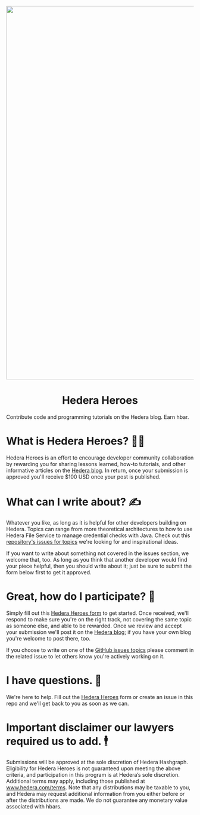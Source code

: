 <p align="center">
<img src="https://cdn-assets-cloud.frontify.com/local/frontify/eyJwYXRoIjoiXC9wdWJsaWNcL3VwbG9hZFwvc2NyZWVuc1wvMTgwMjE1XC84ZWRmZTg5ZWY2YmVjMjc3ZGUyNGRiMGRjODZjYzJhMi0xNTY2NTg0MTE5LmpwZyJ9:frontify:924C8NPwP7tDUZdiFiTQJdJKZrzMOg7AzjInbzDdGsU" width="1000">
<h1 align="center">Hedera Heroes</h1>
</p>
Contribute code and programming tutorials on the Hedera blog. Earn hbar.


# What is Hedera Heroes? 🦸‍♀️
Hedera Heroes is an effort to encourage developer community collaboration by rewarding you for sharing lessons learned, how-to tutorials, and other informative articles on the  <a href="https://www.hedera.com/blog/">Hedera blog</a>. In return, once your submission is approved you'll receive $100 USD once your post is published. 

# What can I write about? ✍️
Whatever you like, as long as it is helpful for other developers building on Hedera. Topics can range from more theoretical architectures to how to use Hedera File Service to manage credential checks with Java. Check out this <a href="https://github.com/hashgraph/hedera-heroes/issues">repository's issues for topics</a> we're looking for and inspirational ideas. 

If you want to write about something not covered in the issues section, we welcome that, too. As long as you think that another developer would find your piece helpful, then you should write about it; just be sure to submit the form below first to get it approved.

# Great, how do I participate? 🥳
Simply fill out this <a href="https://www.surveymonkey.com/r/hedera-heroes">Hedera Heroes form</a> to get started. Once received, we'll respond to make sure you're on the right track, not covering the same topic as someone else, and able to be rewarded. Once we review and accept your submission we'll post it on the <a href="https://www.hedera.com/blog/">Hedera blog</a>; if you have your own blog you're welcome to post there, too. 

If you choose to write on one of the <a href="https://github.com/hashgraph/hedera-heroes/issues">GitHub issues topics</a> please comment in the related issue to let others know you're actively working on it. 

# I have questions. 🤔
We're here to help. Fill out the <a href="https://www.surveymonkey.com/r/hedera-heroes">Hedera Heroes</a> form or create an issue in this repo and we'll get back to you as soon as we can. 


# Important disclaimer our lawyers required us to add. 🕴
Submissions will be approved at the sole discretion of Hedera Hashgraph. Eligibility for Hedera Heroes is not guaranteed upon meeting the above criteria, and participation in this program is at Hedera’s sole discretion. Additional terms may apply, including those published at www.hedera.com/terms. Note that any distributions may be taxable to you, and Hedera may request additional information from you either before or after the distributions are made. We do not guarantee any monetary value associated with hbars.

